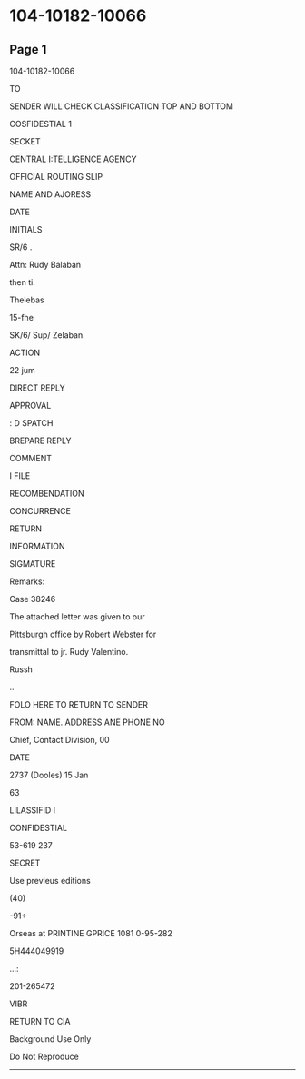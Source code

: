 # 104-10182-10066

## Page 1

104-10182-10066

TO

SENDER WILL CHECK CLASSIFICATION TOP AND BOTTOM

COSFIDESTIAL 1

SECKET

CENTRAL I:TELLIGENCE AGENCY

OFFICIAL ROUTING SLIP

NAME AND AJORESS

DATE

INITIALS

SR/6 .

Attn: Rudy Balaban

then ti.

Thelebas

15-fhe

SK/6/ Sup/ Zelaban.

ACTION

22 jum

DIRECT REPLY

APPROVAL

: D SPATCH

BREPARE REPLY

COMMENT

I FILE

RECOMBENDATION

CONCURRENCE

RETURN

INFORMATION

SIGMATURE

Remarks:

Case 38246

The attached letter was given to our

Pittsburgh office by Robert Webster for

transmittal to jr. Rudy Valentino.

Russh

..

FOLO HERE TO RETURN TO SENDER

FROM: NAME. ADDRESS ANE PHONE NO

Chief, Contact Division, 00

DATE

2737 (Dooles) 15 Jan

63

LILASSIFID I

CONFIDESTIAL

53-619 237

SECRET

Use previeus editions

(40)

-91÷

Orseas at PRINTINE GPRICE 1081 0-95-282

5H444049919

...:

201-265472

VIBR

RETURN TO CIA

Background Use Only

Do Not Reproduce

---

